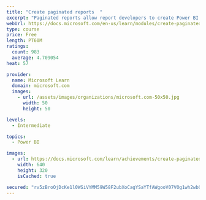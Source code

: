 ```yaml
---
title: "Create paginated reports  "
excerpt: "Paginated reports allow report developers to create Power BI artifacts that have tightly controlled rendering requirements. Paginated reports are ideal for creating sales invoices, receipts, purchase orders, and tabular data. This module will teach you how to create reports, add parameters, and work with tables and charts in paginated reports."
webUrl: https://docs.microsoft.com/en-us/learn/modules/create-paginated-reports-power-bi/
type: course
price: Free
length: PT60M
ratings:
  count: 983
  average: 4.709054
heat: 57

provider:
  name: Microsoft Learn
  domain: microsoft.com
  images:
    - url: /assets/images/organizations/microsoft.com-50x50.jpg
      width: 50
      height: 50

levels:
  - Intermediate

topics:
  - Power BI

images:
  - url: https://docs.microsoft.com/learn/achievements/create-paginated-reports-power-bi-social.png
    width: 640
    height: 320
    isCached: true

secured: "rv5zBroOjDcKe1l0WSiVYMM59W58F2ubXoCagYSaYTfAWgooV07VOg1wh2wbQyrbXMMtNEqmngM7dbfHetjAdV5HirdYSrPeY5yzis1TYasewpB3qz1XTP3m1cqRbbQ8qTzEzk+GdBe+BznnYEauq0vq9dlWD1T2z9QrX5VIGqERWoksI+3/WLRsAWPkNWvJjxMzW9CWPHe6ogjZ7dSqvjYLpWKLJoqShR3aQTnMAdlR631jxhjXxQX28WJOQmmYbKzIn50LmhAHxfUXEC1tfjq+OMJkZYuL/n3XLHRXrmM2/zSftg+Te+mGRbauusvWZAA+TNQFA/BU0WXL4L2lDqelM08k5nfpBeKtHLgDuJRRZqO8lF4YzAQXj/8WQUugjU0pG+ctcSnlcM+vYsy/S9u2kObhDdJCtkUzw+kE0WE=;RXQ0QEKxWdM+a8hZY6sBcw=="
---
```


